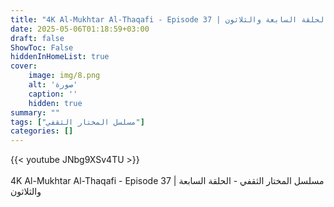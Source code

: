 ```yaml
---
title: "4K Al-Mukhtar Al-Thaqafi - Episode 37 | مسلسل المختار الثقفي - الحلقة السابعة والثلاثون"
date: 2025-05-06T01:18:59+03:00
draft: false
ShowToc: False
hiddenInHomeList: true
cover:
    image: img/8.png
    alt: 'صورة'
    caption: ''
    hidden: true
summary: ""
tags: ["مسلسل المختار الثقفي"]
categories: []
---
```


{{< youtube JNbg9XSv4TU >}}  
<br>
4K Al-Mukhtar Al-Thaqafi - Episode 37 | مسلسل المختار الثقفي - الحلقة السابعة والثلاثون
